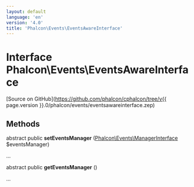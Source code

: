 ```yaml
---
layout: default
language: 'en'
version: '4.0'
title: 'Phalcon\Events\EventsAwareInterface'
---
```

# Interface **Phalcon\Events\EventsAwareInterface**

[Source on GitHub](https://github.com/phalcon/cphalcon/tree/v{{ page.version }}.0/phalcon/events/eventsawareinterface.zep)

## Methods
abstract public  **setEventsManager** ([Phalcon\Events\ManagerInterface](Phalcon_Events_ManagerInterface) $eventsManager)

...


abstract public  **getEventsManager** ()

...


